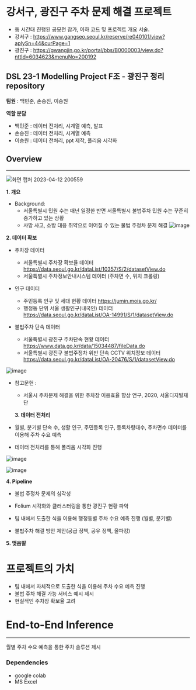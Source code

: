 # 강서구, 광진구 주차 문제 해결 프로젝트
- 동 시간대 진행된 공모전 참가, 이하 코드 및 프로젝트 개요 서술.
- 강서구 : https://www.gangseo.seoul.kr/reserve/re040101/view?aplySn=44&curPage=1
- 광진구 : https://gwangjin.go.kr/portal/bbs/B0000003/view.do?nttId=6034623&menuNo=200192
## DSL 23-1 Modelling Project F조 - 광진구 정리 repository
**팀원** : 백민준, 손승진, 이승원

**역할 분담** 
- 백민준 : 데이터 전처리, 시계열 예측, 발표
- 손승진 : 데이터 전처리, 시계열 예측
- 이승원 : 데이터 전처리, ppt 제작, 폴리움 시각화


## Overview
---
![화면 캡처 2023-04-12 200559](https://user-images.githubusercontent.com/108815023/231439457-5de8371a-6647-4b62-bd86-c35f6b4ad37d.png)


**1. 개요**
- Background:
  - 서울특별시 민원 수는 매년 일정한 반면 서울특별시 불법주차 민원 수는 꾸준히 증가하고 있는 상황
  - 사망 사고, 소방 대응 취약으로 이어질 수 있는 불법 주정차 문제 해결
  ![image](https://user-images.githubusercontent.com/108815023/231498232-82ae3394-5d37-451c-a686-067a74d49ef8.png)


**2. 데이터 확보**
- 주차장 데이터
  - 서울특별시 주차장 확보율 데이터
  https://data.seoul.go.kr/dataList/10357/S/2/datasetView.do
  - 서울특별시 주차정보안내시스템 데이터 (주차면 수, 위치 크롤링)

- 인구 데이터
  - 주민등록 인구 및 세대 현황 데이터
  https://jumin.mois.go.kr/
  - 행정동 단위 서울 생활인구(내국인) 데이터 
  https://data.seoul.go.kr/dataList/OA-14991/S/1/datasetView.do

- 불법주차 단속 데이터
  - 서울특별시 광진구 주차단속 현황 데이터
  https://www.data.go.kr/data/15034487/fileData.do
  - 서울특별시 광진구 불법주정차 위반 단속 CCTV 위치정보 데이터
  https://data.seoul.go.kr/dataList/OA-20476/S/1/datasetView.do
  
![image](https://user-images.githubusercontent.com/108815023/231499725-6b4231ef-bc81-43d0-9579-5dc590a20ef6.png)


- 참고문헌 : 
  - 서울시 주차문제 해결을 위한 주차장 이용효율 향상 연구, 2020, 서울디지털재단
  
  **3. 데이터 전처리**
- 월별, 분기별 단속 수, 생활 인구, 주민등록 인구, 등록차량대수, 주차면수 데이터를 이용해 주차 수요 예측
- 데이터 전처리를 통해 폴리움 시각화 진행

![image](https://user-images.githubusercontent.com/108815023/231503767-850787a2-cdb1-4102-98df-a82befacfcdb.png)


![image](https://user-images.githubusercontent.com/108815023/231503596-d89f18d7-a2d8-4f2f-aadc-6d49b42c2c72.png)


**4. Pipeline**

- 불법 주정차 문제의 심각성 

- Folium 시각화와 클러스터링을 통한 광진구 현황 파악

- 팀 내에서 도출한 식을 이용해 행정동별 주차 수요 예측 진행 (월별, 분기별)

- 불법주차 해결 방안 제안(공급 정책, 공유 정책, 올파킹)

**5. 맺음말**


# 프로젝트의 가치
- 팀 내에서 자체적으로 도출한 식을 이용해 주차 수요 예측 진행
- 불법 주차 해결 가능 서비스 예시 제시
- 현실적인 주차장 확보율 고려


# End-to-End Inference
---
월별 주차 수요 예측을 통한 주차 솔루션 제시

### Dependencies
- google colab
- MS Excel

